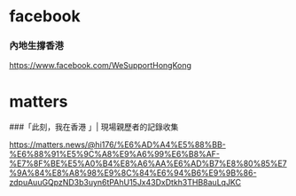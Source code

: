 # facebook
### 內地生撐香港

https://www.facebook.com/WeSupportHongKong


# matters
###「此刻，我在香港 」| 現場親歷者的記錄收集

https://matters.news/@hi176/%E6%AD%A4%E5%88%BB-%E6%88%91%E5%9C%A8%E9%A6%99%E6%B8%AF-%E7%8F%BE%E5%A0%B4%E8%A6%AA%E6%AD%B7%E8%80%85%E7%9A%84%E8%A8%98%E9%8C%84%E6%94%B6%E9%9B%86-zdpuAuuGQpzND3b3uyn6tPAhU15Jx43DxDtkh3THB8auLqJKC